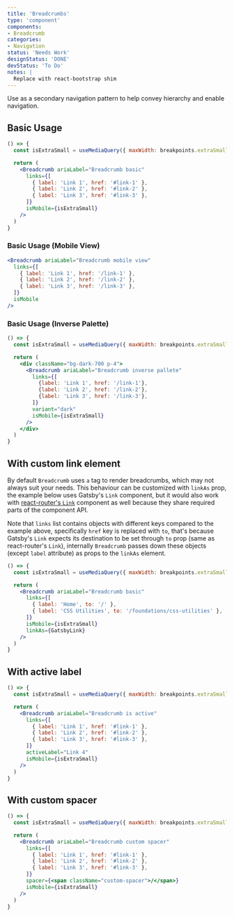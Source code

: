 ```yaml
---
title: 'Breadcrumbs'
type: 'component'
components:
- Breadcrumb
categories:
- Navigation
status: 'Needs Work'
designStatus: 'DONE'
devStatus: 'To Do'
notes: |
  Replace with react-bootstrap shim
---
```


Use as a secondary navigation pattern to help convey hierarchy and enable navigation.

## Basic Usage

```jsx live
() => {
  const isExtraSmall = useMediaQuery({ maxWidth: breakpoints.extraSmall.maxWidth });

  return (
    <Breadcrumb ariaLabel="Breadcrumb basic"
      links={[
        { label: 'Link 1', href: '#link-1' },
        { label: 'Link 2', href: '#link-2' },
        { label: 'Link 3', href: '#link-3' },
      ]}
      isMobile={isExtraSmall}
    />
  )
}
```

### Basic Usage (Mobile View)

```jsx live
<Breadcrumb ariaLabel="Breadcrumb mobile view"
  links={[
    { label: 'Link 1', href: '/link-1' },
    { label: 'Link 2', href: '/link-2' },
    { label: 'Link 3', href: '/link-3' },
  ]}
  isMobile
/>
```

### Basic Usage (Inverse Palette)

```jsx live
() => {
  const isExtraSmall = useMediaQuery({ maxWidth: breakpoints.extraSmall.maxWidth });

  return (
    <div className="bg-dark-700 p-4">
      <Breadcrumb ariaLabel="Breadcrumb inverse pallete"
        links={[
          {label: 'Link 1', href: '/link-1'},
          {label: 'Link 2', href: '/link-2'},
          {label: 'Link 3', href: '/link-3'},
        ]}
        variant="dark"
        isMobile={isExtraSmall}
      />
    </div>
  )
}
```

## With custom link element

By default `Breadcrumb` uses `a` tag to render breadcrumbs, which may not always suit your needs. 
This behaviour can be customized with `linkAs` prop, the example below uses Gatsby's `Link` component, but it would also work with [react-router's `Link`](https://reactrouter.com/en/main/components/link) component as well because they share required parts of the component API.

Note that `links` list contains objects with different keys compared to the example above, specifically `href` key is replaced with `to`, that's because Gatsby's `Link` expects its destination to be set through `to` prop (same as react-router's `Link`), internally `Breadcrumb` passes down these objects (except `label` attribute) as props to the `linkAs` element. 

```jsx live
() => {
  const isExtraSmall = useMediaQuery({ maxWidth: breakpoints.extraSmall.maxWidth });

  return (
    <Breadcrumb ariaLabel="Breadcrumb basic"
      links={[
        { label: 'Home', to: '/' },
        { label: 'CSS Utilities', to: '/foundations/css-utilities' },
      ]}
      isMobile={isExtraSmall}
      linkAs={GatsbyLink}
    />
  )
}
```

## With active label

```jsx live
() => {
  const isExtraSmall = useMediaQuery({ maxWidth: breakpoints.extraSmall.maxWidth });

  return (
    <Breadcrumb ariaLabel="Breadcrumb is active"
      links={[
        { label: 'Link 1', href: '#link-1' },
        { label: 'Link 2', href: '#link-2' },
        { label: 'Link 3', href: '#link-3' },
      ]}
      activeLabel="Link 4"
      isMobile={isExtraSmall}
    />
  )
}
```

## With custom spacer

```jsx live
() => {
  const isExtraSmall = useMediaQuery({ maxWidth: breakpoints.extraSmall.maxWidth });

  return (
    <Breadcrumb ariaLabel="Breadcrumb custom spacer"
      links={[
        { label: 'Link 1', href: '#link-1' },
        { label: 'Link 2', href: '#link-2' },
        { label: 'Link 3', href: '#link-3' },
      ]}
      spacer={<span className="custom-spacer">/</span>}
      isMobile={isExtraSmall}
    />
  )
}
```
